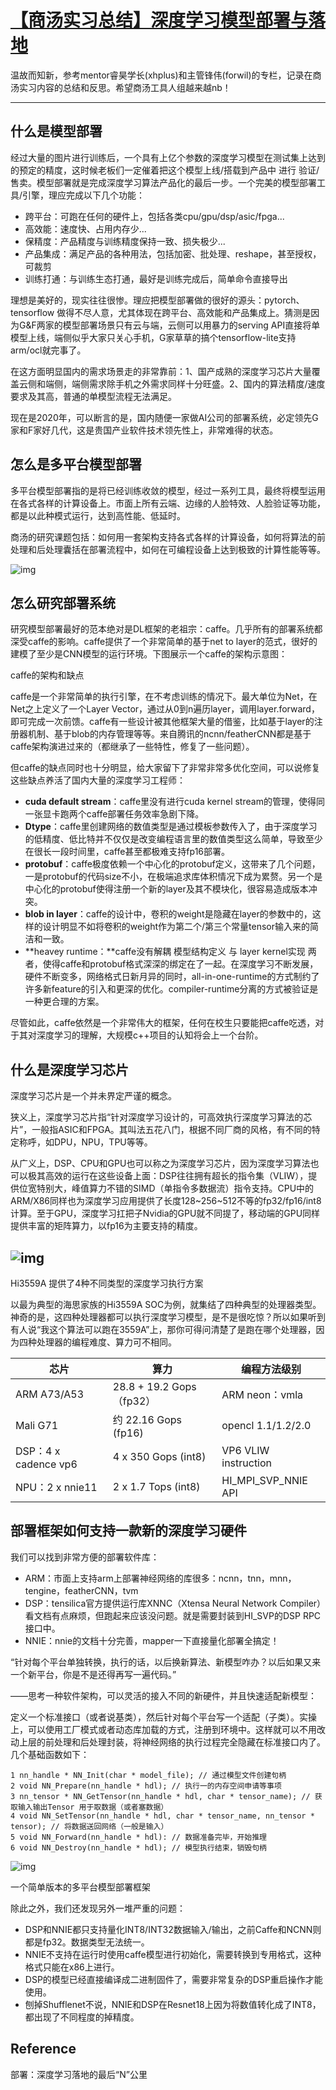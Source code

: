 # [【商汤实习总结】深度学习模型部署与落地](https://www.cnblogs.com/Ryan0v0/p/14604518.html)



 温故而知新，参考mentor睿昊学长(xhplus)和主管锋伟(forwil)的专栏，记录在商汤实习内容的总结和反思。希望商汤工具人组越来越nb！

------

 

## 什么是模型部署

经过大量的图片进行训练后，一个具有上亿个参数的深度学习模型在测试集上达到的预定的精度，这时候老板们一定催着把这个模型上线/搭载到产品中 进行 验证/售卖。模型部署就是完成深度学习算法产品化的最后一步。一个完美的模型部署工具/引擎，理应完成以下几个功能：

- 跨平台：可跑在任何的硬件上，包括各类cpu/gpu/dsp/asic/fpga...
- 高效能：速度快、占用内存少...
- 保精度：产品精度与训练精度保持一致、损失极少...
- 产品集成：满足产品的各种用法，包括加密、批处理、reshape，甚至授权，可裁剪
- 训练打通：与训练生态打通，最好是训练完成后，简单命令直接导出

理想是美好的，现实往往很惨。理应把模型部署做的很好的源头：pytorch、tensorflow 做得不尽人意，尤其体现在跨平台、高效能和产品集成上。猜测是因为G&F两家的模型部署场景只有云与端，云侧可以用暴力的serving API直接将单模型上线，端侧似乎大家只关心手机，G家草草的搞个tensorflow-lite支持arm/ocl就完事了。

在这方面明显国内的需求场景走的非常靠前：1、国产成熟的深度学习芯片大量覆盖云侧和端侧，端侧需求除手机之外需求同样十分旺盛。2、国内的算法精度/速度要求及其高，普通的单模型流程无法满足。

现在是2020年，可以断言的是，国内随便一家做AI公司的部署系统，必定领先G家和F家好几代，这是贵国产业软件技术领先性上，非常难得的状态。

## 怎么是多平台模型部署

多平台模型部署指的是将已经训练收敛的模型，经过一系列工具，最终将模型运用在各式各样的计算设备上。市面上所有云端、边缘的人脸特效、人脸验证等功能，都是以此种模式运行，达到高性能、低延时。

商汤的研究课题包括：如何用一套架构支持各式各样的计算设备，如何将算法的前处理和后处理囊括在部署流程中，如何在可编程设备上达到极致的计算性能等等。

![img](https://img2020.cnblogs.com/blog/1616237/202104/1616237-20210401003437242-1343776913.png)

 

 

## 怎么研究部署系统

研究模型部署最好的范本绝对是DL框架的老祖宗：caffe。几乎所有的部署系统都深受caffe的影响。caffe提供了一个非常简单的基于net to layer的范式，很好的建模了至少是CNN模型的运行环境。下图展示一个caffe的架构示意图：



caffe的架构和缺点

caffe是一个非常简单的执行引擎，在不考虑训练的情况下。最大单位为Net，在Net之上定义了一个Layer Vector，通过从0到n遍历layer，调用layer.forward，即可完成一次前馈。caffe有一些设计被其他框架大量的借鉴，比如基于layer的注册器机制、基于blob的内存管理等等。来自腾讯的ncnn/featherCNN都是基于caffe架构演进过来的（都继承了一些特性，修复了一些问题）。

但caffe的缺点同时也十分明显，给大家留下了非常非常多优化空间，可以说修复这些缺点养活了国内大量的深度学习工程师：

- **cuda default stream**：caffe里没有进行cuda kernel stream的管理，使得同一张显卡跑两个caffe部署任务效率急剧下降。
- **Dtype**：caffe里创建网络的数值类型是通过模板参数传入了，由于深度学习的低精度、低比特并不仅仅是改变编程语言里的数值类型这么简单，导致至少在很长一段时间里，caffe甚至都极难支持fp16部署。
- **protobuf**：caffe极度依赖一个中心化的protobuf定义，这带来了几个问题，一是protobuf的代码size不小，在极端追求库体积情况下成为累赘。另一个是中心化的protobuf使得注册一个新的layer及其不模块化，很容易造成版本冲突。
- **blob in layer**：caffe的设计中，卷积的weight是隐藏在layer的参数中的，这样的设计明显不如将卷积的weight作为第二个/第三个常量tensor输入来的简洁和一致。
- **heavey runtime：**caffe没有解耦 模型结构定义 与 layer kernel实现 两者，使得caffe和protobuf格式深深的绑定在了一起。在深度学习不断发展，硬件不断变多，网络格式日新月异的同时，all-in-one-runtime的方式制约了许多新feature的引入和更深的优化。compiler-runtime分离的方式被验证是一种更合理的方案。

尽管如此，caffe依然是一个非常伟大的框架，任何在校生只要能把caffe吃透，对于其对深度学习的理解，大规模c++项目的认知将会上一个台阶。

## 什么是深度学习芯片

深度学习芯片是一个并未界定严谨的概念。

狭义上，深度学习芯片指“针对深度学习设计的，可高效执行深度学习算法的芯片”，一般指ASIC和FPGA。其叫法五花八门，根据不同厂商的风格，有不同的特定称呼，如DPU，NPU，TPU等等。

从广义上，DSP、CPU和GPU也可以称之为深度学习芯片，因为深度学习算法也可以极其高效的运行在这些设备上面：DSP往往拥有超长的指令集（VLIW），提供位宽特别大，峰值算力不错的SIMD（单指令多数据流）指令支持。CPU中的ARM/X86同样也为深度学习应用提供了长度128~256~512不等的fp32/fp16/int8计算。至于GPU，深度学习扛把子Nvidia的GPU就不同提了，移动端的GPU同样提供丰富的矩阵算力，以fp16为主要支持的精度。

## ![img](https://pic4.zhimg.com/80/v2-790461259ac5e28fb39063c8412e0063_1440w.jpg)

Hi3559A 提供了4种不同类型的深度学习执行方案

以最为典型的海思家族的Hi3559A SOC为例，就集结了四种典型的处理器类型。神奇的是，这四种处理器都可以执行深度学习模型，是不是很吃惊？所以如果听到有人说“我这个算法可以跑在3559A”上，那你可得问清楚了是跑在哪个处理器，因为四种处理器的编程难度、算力可不相同。

 

| 芯片                 | 算力                     | 编程方法级别         |
| -------------------- | ------------------------ | -------------------- |
| ARM A73/A53          | 28.8 + 19.2 Gops（fp32） | ARM neon：vmla       |
| Mali G71             | 约 22.16 Gops (fp16)     | opencl 1.1/1.2/2.0   |
| DSP：4 x cadence vp6 | 4 x 350 Gops (int8)      | VP6 VLIW instruction |
| NPU：2 x nnie11      | 2 x 1.7 Tops (int8)      | HI_MPI_SVP_NNIE API  |

## 部署框架如何支持一款新的深度学习硬件

我们可以找到非常方便的部署软件库：

- ARM：市面上支持arm上部署神经网络的库很多：ncnn，tnn，mnn，tengine，featherCNN，tvm
- DSP：tensilica官方提供运行库XNNC（Xtensa Neural Network Compiler）看文档有点麻烦，但跑起来应该没问题。就是需要封装到HI_SVP的DSP RPC接口中。
- NNIE：nnie的文档十分完善，mapper一下直接量化部署全搞定！

“针对每个平台单独转换，执行的话，以后换新算法、新模型咋办？以后如果又来一个新平台，你是不是还得再写一遍代码。”

——思考一种软件架构，可以灵活的接入不同的新硬件，并且快速适配新模型：

定义一个标准接口（或者说基类），然后针对每个平台写一个适配（子类）。实操上，可以使用工厂模式或者动态库加载的方式，注册到环境中。这样就可以不用改动上层的前处理和后处理封装，将神经网络的执行过程完全隐藏在标准接口内了。几个基础函数如下： 

```
1 nn_handle * NN_Init(char * model_file); // 通过模型文件创建句柄
2 void NN_Prepare(nn_handle * hdl); // 执行一的内存空间申请等事项
3 nn_tensor * NN_GetTensor(nn_handle * hdl, char * tensor_name); // 获取输入输出Tensor 用于取数据（或者塞数据）
4 void NN_SetTensor(nn_handle * hdl, char * tensor_name, nn_tensor * tensor); // 将数据送回网络（一般是输入）
5 void NN_Forward(nn_handle * hdl): // 数据准备完毕，开始推理
6 void NN_Destroy(nn_handle * hdl); // 模型执行结束，销毁句柄
```

![img](https://pic2.zhimg.com/80/v2-8e4a9e3bd0adb38d1bffb7880704d4e1_1440w.jpg)

一个简单版本的多平台模型部署框架 

除此之外，我们还发现另外一堆严重的问题：

- DSP和NNIE都只支持量化INT8/INT32数据输入/输出，之前Caffe和NCNN则都是fp32。数据类型无法统一。
- NNIE不支持在运行时使用caffe模型进行初始化，需要转换到专用格式，这种格式只能在x86上进行。
- DSP的模型已经直接编译成二进制固件了，需要非常复杂的DSP重启操作才能使用。
- 刨掉Shufflenet不说，NNIE和DSP在Resnet18上因为将数值转化成了INT8，都出现了不同程度的掉精度。

##  Reference

部署：深度学习落地的最后“N”公里